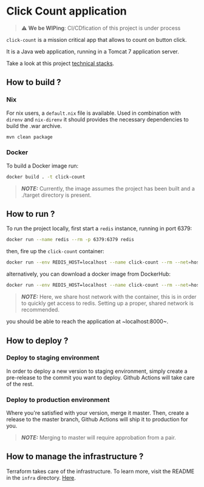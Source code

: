 # Click Count application

> :warning: **We be WIPing**: CI/CDfication of this project is under process

`click-count` is a mission critical app that allows to count on button click.

It is a Java web application, running in a Tomcat 7 application server.

Take a look at this project [technical stacks](./infra/TECHNICAL_STACK.md).

## How to build ?

### Nix

For nix users, a `default.nix` file is available. Used in combination with `direnv` and `nix-direnv` it should provides the necessary dependencies to build the .war archive.

```bash
mvn clean package
```

### Docker

To build a Docker image run:

``` bash
docker build . -t click-count
```

> **_NOTE:_**  Currently, the image assumes the project has been built and a ./target directory is present.


## How to run ?

To run the project locally, first start a `redis` instance, running in port 6379:

``` bash
docker run --name redis --rm -p 6379:6379 redis
```

then, fire up the `click-count` container:

``` bash
docker run --env REDIS_HOST=localhost --name click-count --rm --net=host click-count
```

alternatively, you can download a docker image from DockerHub:

``` bash
docker run --env REDIS_HOST=localhost --name click-count --rm --net=host captainspof/click-count
```

> **_NOTE:_**  Here, we share host network with the container, this is in order to quickly get access to redis. Setting up a proper, shared network is recommended.

you should be able to reach the application at ~localhost:8000~.

## How to deploy ?

### Deploy to staging environment

In order to deploy a new version to staging environment, simply create a pre-release to the commit you want to deploy. Github Actions will take care of the rest.

### Deploy to production environment

Where you're satisfied with your version, merge it master. Then, create a release to the master branch, Github Actions will ship it to production for you.

> **_NOTE:_**  Merging to master will require approbation from a pair.

## How to manage the infrastructure ?

Terraform takes care of the infrastructure. To learn more, visit the README in the `infra` directory. [Here](./infra/README.md).
